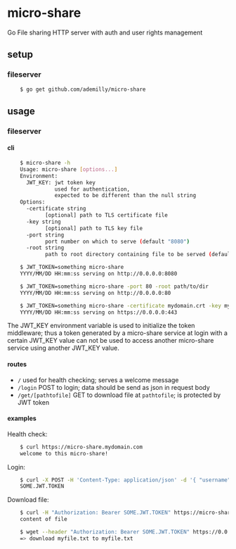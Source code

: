 # micro-share

Go File sharing HTTP server with auth and user rights management

## setup

### fileserver

```bash
    $ go get github.com/ademilly/micro-share
```

## usage

### fileserver

#### cli

```bash
    $ micro-share -h
    Usage: micro-share [options...]
    Environment:
      JWT_KEY: jwt token key
               used for authentication,
               expected to be different than the null string
    Options:
      -certificate string
            [optional] path to TLS certificate file
      -key string
            [optional] path to TLS key file
      -port string
            port number on which to serve (default "8080")
      -root string
            path to root directory containing file to be served (default "/tmp")

    $ JWT_TOKEN=something micro-share
    YYYY/MM/DD HH:mm:ss serving on http://0.0.0.0:8080

    $ JWT_TOKEN=something micro-share -port 80 -root path/to/dir
    YYYY/MM/DD HH:mm:ss serving on http://0.0.0.0:80

    $ JWT_TOKEN=something micro-share -certificate mydomain.crt -key mydomain.key -port 443 -root path/to/dir
    YYYY/MM/DD HH:mm:ss serving on https://0.0.0.0:443
```

The JWT_KEY environment variable is used to initialize the token middleware; thus a token generated by a micro-share service at login with a certain JWT_KEY value can not be used to access another micro-share service using another JWT_KEY value.

#### routes

- `/` used for health checking; serves a welcome message
- `/login` POST to login; data should be send as json in request body
- `/get/[pathtofile]` GET to download file at `pathtofile`; is protected by JWT token

#### examples

Health check:

```bash
    $ curl https://micro-share.mydomain.com
    welcome to this micro-share!
```

Login:

```bash
    $ curl -X POST -H 'Content-Type: application/json' -d '{ "username": "validusername", "password": "validpassword" }' https://micro-share.mydomain.com/login
    SOME.JWT.TOKEN
```

Download file:

```bash
    $ curl -H "Authorization: Bearer SOME.JWT.TOKEN" https://micro-share.mydomain.com/get/somefile
    content of file
```

```bash
    $ wget --header "Authorization: Bearer SOME.JWT.TOKEN" https://0.0.0.0/get/myfile.txt
    => download myfile.txt to myfile.txt
```
